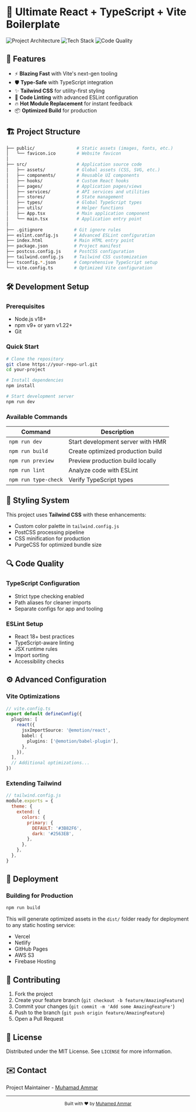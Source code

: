 # 🚀 Ultimate React + TypeScript + Vite Boilerplate

![Project Architecture](https://img.shields.io/badge/architecture-modular-blue) 
![Tech Stack](https://img.shields.io/badge/stack-React%20%2B%20TypeScript%20%2B%20Vite-green) 
![Code Quality](https://img.shields.io/badge/code%20quality-ESLint%20%2B%20TypeScript-red)

## 🌟 Features

- ⚡ **Blazing Fast** with Vite's next-gen tooling
- 🛡 **Type-Safe** with TypeScript integration
- ✨ **Tailwind CSS** for utility-first styling
- 🧹 **Code Linting** with advanced ESLint configuration
- 🔥 **Hot Module Replacement** for instant feedback
- 📦 **Optimized Build** for production

## 🏗 Project Structure

```bash
├── public/                # Static assets (images, fonts, etc.)
│   └── favicon.ico        # Website favicon
│
├── src/                   # Application source code
│   ├── assets/            # Global assets (CSS, SVG, etc.)
│   ├── components/        # Reusable UI components
│   ├── hooks/             # Custom React hooks
│   ├── pages/             # Application pages/views
│   ├── services/          # API services and utilities
│   ├── stores/            # State management
│   ├── types/             # Global TypeScript types
│   ├── utils/             # Helper functions
│   ├── App.tsx            # Main application component
│   └── main.tsx           # Application entry point
│
├── .gitignore            # Git ignore rules
├── eslint.config.js      # Advanced ESLint configuration
├── index.html            # Main HTML entry point
├── package.json          # Project manifest
├── postcss.config.js     # PostCSS configuration
├── tailwind.config.js    # Tailwind CSS customization
├── tsconfig.*.json       # Comprehensive TypeScript setup
└── vite.config.ts        # Optimized Vite configuration
```

## 🛠 Development Setup

### Prerequisites

- Node.js v18+
- npm v9+ or yarn v1.22+
- Git

### Quick Start

```bash
# Clone the repository
git clone https://your-repo-url.git
cd your-project

# Install dependencies
npm install

# Start development server
npm run dev
```

### Available Commands

| Command          | Description                                  |
|------------------|----------------------------------------------|
| `npm run dev`    | Start development server with HMR            |
| `npm run build`  | Create optimized production build            |
| `npm run preview`| Preview production build locally             |
| `npm run lint`   | Analyze code with ESLint                     |
| `npm run type-check` | Verify TypeScript types                 |

## 🎨 Styling System

This project uses **Tailwind CSS** with these enhancements:

- Custom color palette in `tailwind.config.js`
- PostCSS processing pipeline
- CSS minification for production
- PurgeCSS for optimized bundle size

## 🔍 Code Quality

### TypeScript Configuration

- Strict type checking enabled
- Path aliases for cleaner imports
- Separate configs for app and tooling

### ESLint Setup

- React 18+ best practices
- TypeScript-aware linting
- JSX runtime rules
- Import sorting
- Accessibility checks

## ⚙️ Advanced Configuration

### Vite Optimizations

```typescript
// vite.config.ts
export default defineConfig({
  plugins: [
    react({
      jsxImportSource: '@emotion/react',
      babel: {
        plugins: ['@emotion/babel-plugin'],
      },
    }),
  ],
  // Additional optimizations...
})
```

### Extending Tailwind

```javascript
// tailwind.config.js
module.exports = {
  theme: {
    extend: {
      colors: {
        primary: {
          DEFAULT: '#3B82F6',
          dark: '#2563EB',
        },
      },
    },
  },
}
```

## 🚀 Deployment

### Building for Production

```bash
npm run build
```

This will generate optimized assets in the `dist/` folder ready for deployment to any static hosting service:

- Vercel
- Netlify
- GitHub Pages
- AWS S3
- Firebase Hosting

## 🤝 Contributing

1. Fork the project
2. Create your feature branch (`git checkout -b feature/AmazingFeature`)
3. Commit your changes (`git commit -m 'Add some AmazingFeature'`)
4. Push to the branch (`git push origin feature/AmazingFeature`)
5. Open a Pull Request

## 📜 License

Distributed under the MIT License. See `LICENSE` for more information.

## ✉️ Contact

Project Maintainer - [Muhamad Ammar](mailto:muhamedammar0900@gmail.com)

---

<div align="center">
  <sub>Built with ❤︎ by <a href="https://github.com/myhamedhossafy">Muhamed Ammar</a></sub>
</div>
